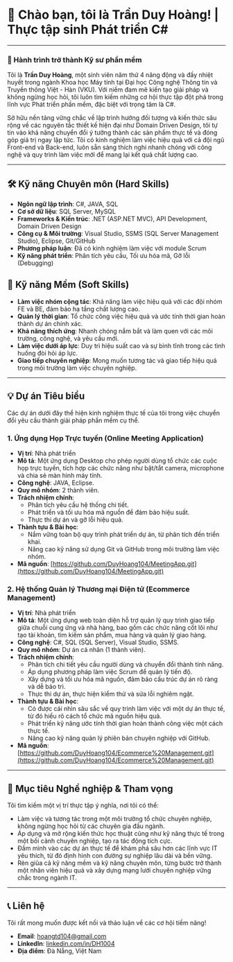 # 👋 Chào bạn, tôi là Trần Duy Hoàng! | Thực tập sinh Phát triển C#

---

### 🚀 Hành trình trở thành Kỹ sư phần mềm

Tôi là **Trần Duy Hoàng**, một sinh viên năm thứ 4 năng động và đầy nhiệt huyết trong ngành Khoa học Máy tính tại Đại học Công nghệ Thông tin và Truyền thông Việt - Hàn (VKU). Với niềm đam mê kiến tạo giải pháp và không ngừng học hỏi, tôi luôn tìm kiếm những cơ hội thực tập đột phá trong lĩnh vực Phát triển phần mềm, đặc biệt với trọng tâm là C#.

Sở hữu nền tảng vững chắc về lập trình hướng đối tượng và kiến thức sâu rộng về các nguyên tắc thiết kế hiện đại như Domain Driven Design, tôi tự tin vào khả năng chuyển đổi ý tưởng thành các sản phẩm thực tế và đóng góp giá trị ngay lập tức. Tôi có kinh nghiệm làm việc hiệu quả với cả đội ngũ Front-end và Back-end, luôn sẵn sàng thích nghi nhanh chóng với công nghệ và quy trình làm việc mới để mang lại kết quả chất lượng cao.

---

## 🛠️ Kỹ năng Chuyên môn (Hard Skills)

* **Ngôn ngữ lập trình**: C#, JAVA, SQL
* **Cơ sở dữ liệu**: SQL Server, MySQL
* **Frameworks & Kiến trúc**: .NET (ASP.NET MVC), API Development, Domain Driven Design
* **Công cụ & Môi trường**: Visual Studio, SSMS (SQL Server Management Studio), Eclipse, Git/GitHub
* **Phương pháp luận**: Đã có kinh nghiệm làm việc với module Scrum
* **Kỹ năng phát triển**: Phân tích yêu cầu, Tối ưu hóa mã, Gỡ lỗi (Debugging)

## 🤝 Kỹ năng Mềm (Soft Skills)

* **Làm việc nhóm cộng tác**: Khả năng làm việc hiệu quả với các đội nhóm FE và BE, đảm bảo hạ tầng chất lượng cao.
* **Quản lý thời gian**: Tổ chức công việc hiệu quả và ước tính thời gian hoàn thành dự án chính xác.
* **Khả năng thích ứng**: Nhanh chóng nắm bắt và làm quen với các môi trường, công nghệ, và yêu cầu mới.
* **Làm việc dưới áp lực**: Duy trì hiệu suất cao và sự bình tĩnh trong các tình huống đòi hỏi áp lực.
* **Giao tiếp chuyên nghiệp**: Mong muốn tương tác và giao tiếp hiệu quả trong môi trường làm việc chuyên nghiệp.

---

## 💡 Dự án Tiêu biểu

Các dự án dưới đây thể hiện kinh nghiệm thực tế của tôi trong việc chuyển đổi yêu cầu thành giải pháp phần mềm cụ thể.

### 1. Ứng dụng Họp Trực tuyến (Online Meeting Application)

* **Vị trí**: Nhà phát triển
* **Mô tả**: Một ứng dụng Desktop cho phép người dùng tổ chức các cuộc họp trực tuyến, tích hợp các chức năng như bật/tắt camera, microphone và chia sẻ màn hình máy tính.
* **Công nghệ**: JAVA, Eclipse.
* **Quy mô nhóm**: 2 thành viên.
* **Trách nhiệm chính**:
    * Phân tích yêu cầu hệ thống chi tiết.
    * Phát triển và tối ưu hóa mã nguồn để đảm bảo hiệu suất.
    * Thực thi dự án và gỡ lỗi hiệu quả.
* **Thành tựu & Bài học**:
    * Nắm vững toàn bộ quy trình phát triển dự án, từ phân tích đến triển khai.
    * Nâng cao kỹ năng sử dụng Git và GitHub trong môi trường làm việc nhóm.
* **Mã nguồn**: [https://github.com/DuyHoang104/MeetingApp.git](https://github.com/DuyHoang104/MeetingApp.git)

### 2. Hệ thống Quản lý Thương mại Điện tử (Ecommerce Management)

* **Vị trí**: Nhà phát triển
* **Mô tả**: Một ứng dụng web toàn diện hỗ trợ quản lý quy trình giao tiếp giữa chuỗi cung ứng và nhà hàng, bao gồm các chức năng cốt lõi như tạo tài khoản, tìm kiếm sản phẩm, mua hàng và quản lý giao hàng.
* **Công nghệ**: C#, SQL (SQL Server), Visual Studio, SSMS.
* **Quy mô nhóm**: Dự án cá nhân (1 thành viên).
* **Trách nhiệm chính**:
    * Phân tích chi tiết yêu cầu người dùng và chuyển đổi thành tính năng.
    * Áp dụng phương pháp làm việc Scrum để quản lý tiến độ.
    * Xây dựng và tối ưu hóa mã nguồn, đảm bảo cấu trúc dự án rõ ràng và dễ bảo trì.
    * Thực thi dự án, thực hiện kiểm thử và sửa lỗi nghiêm ngặt.
* **Thành tựu & Bài học**:
    * Có được cái nhìn sâu sắc về quy trình làm việc với một dự án thực tế, từ đó hiểu rõ cách tổ chức mã nguồn hiệu quả.
    * Phát triển kỹ năng ước tính thời gian hoàn thành công việc một cách thực tế.
    * Nâng cao kỹ năng quản lý phiên bản chuyên nghiệp với GitHub.
* **Mã nguồn**: [https://github.com/DuyHoang104/Ecommerce%20Management.git](https://github.com/DuyHoang104/Ecommerce%20Management.git)

---

## 🎯 Mục tiêu Nghề nghiệp & Tham vọng

Tôi tìm kiếm một vị trí thực tập ý nghĩa, nơi tôi có thể:

* Làm việc và tương tác trong một môi trường tổ chức chuyên nghiệp, không ngừng học hỏi từ các chuyên gia đầu ngành.
* Áp dụng và mở rộng kiến thức học thuật cũng như kỹ năng thực tế trong một bối cảnh chuyên nghiệp, tạo ra tác động tích cực.
* Đắm mình vào các dự án thực tế để khám phá sâu hơn các lĩnh vực IT yêu thích, từ đó định hình con đường sự nghiệp lâu dài và bền vững.
* Rèn giũa cả kỹ năng mềm và kỹ năng chuyên môn, từng bước trở thành một nhân viên hiệu quả và xây dựng mạng lưới chuyên nghiệp vững chắc trong ngành IT.

---

## 📞 Liên hệ

Tôi rất mong muốn được kết nối và thảo luận về các cơ hội tiềm năng!

* **Email**: hoangtd104@gmail.com
* **LinkedIn**: [linkedin.com/in/DH1004](https://www.linkedin.com/in/DH1004)
* **Địa điểm**: Đà Nẵng, Việt Nam
